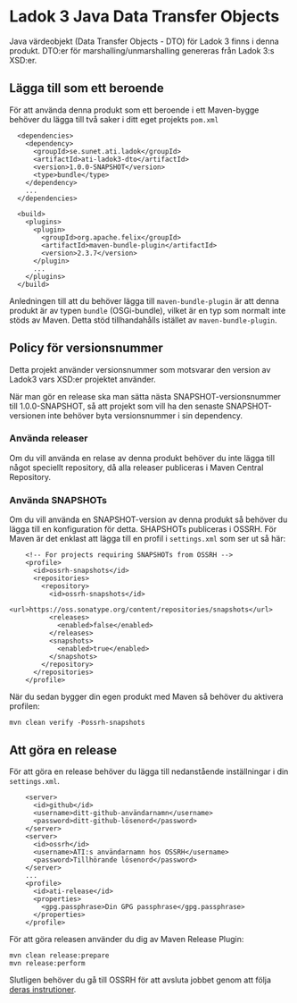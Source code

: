 # Ladok 3 Java Data Transfer Objects

Java värdeobjekt (Data Transfer Objects - DTO) för Ladok 3 finns i denna
produkt. DTO:er för marshalling/unmarshalling genereras från Ladok 3:s XSD:er. 

## Lägga till som ett beroende

För att använda denna produkt som ett beroende i ett Maven-bygge behöver du
lägga till två saker i ditt eget projekts ```pom.xml```

```
  <dependencies>
    <dependency>
      <groupId>se.sunet.ati.ladok</groupId>
      <artifactId>ati-ladok3-dto</artifactId>
      <version>1.0.0-SNAPSHOT</version>
      <type>bundle</type>
    </dependency>
    ...
  </dependencies>

  <build>
    <plugins>
      <plugin>
        <groupId>org.apache.felix</groupId>
        <artifactId>maven-bundle-plugin</artifactId>
        <version>2.3.7</version>
      </plugin>
      ...
    </plugins>
  </build>
```

Anledningen till att du behöver lägga till ```maven-bundle-plugin``` är att
denna produkt är av typen ```bundle``` (OSGi-bundle), vilket är en typ som
normalt inte stöds av Maven. Detta stöd tillhandahålls istället av ```maven-bundle-plugin```.

## Policy för versionsnummer 

Detta projekt använder versionsnummer som motsvarar den version av Ladok3 vars
XSD:er projektet använder.

När man gör en release ska man sätta nästa SNAPSHOT-versionsnummer till
1.0.0-SNAPSHOT, så att projekt som vill ha den senaste SNAPSHOT-versionen inte
behöver byta versionsnummer i sin dependency.

### Använda releaser

Om du vill använda en relase av denna produkt behöver du inte lägga till något
speciellt repository, då alla releaser publiceras i Maven Central Repository.

### Använda SNAPSHOTs

Om du vill använda en SNAPSHOT-version av denna produkt så behöver du lägga till
en konfiguration för detta. SHAPSHOTs publiceras i OSSRH. För Maven är det
enklast att lägga till en profil i ```settings.xml``` som ser ut så här:

```
    <!-- For projects requiring SNAPSHOTs from OSSRH -->
    <profile>
      <id>ossrh-snapshots</id>
      <repositories>
        <repository>
          <id>ossrh-snapshots</id>
          <url>https://oss.sonatype.org/content/repositories/snapshots</url>
          <releases>
            <enabled>false</enabled>
          </releases>
          <snapshots>
            <enabled>true</enabled>
          </snapshots>
        </repository>
      </repositories>
    </profile>
```

När du sedan bygger din egen produkt med Maven så behöver du aktivera profilen:

    mvn clean verify -Possrh-snapshots

## Att göra en release

För att göra en release behöver du lägga till nedanstående inställningar i din ```settings.xml```.

```
    <server>
      <id>github</id>
      <username>ditt-github-användarnamn</username>
      <password>ditt-github-lösenord</password>
    </server>
    <server>
      <id>ossrh</id>
      <username>ATI:s användarnamn hos OSSRH</username>
      <password>Tillhörande lösenord</password>
    </server>
    ...
    <profile>
      <id>ati-release</id>
      <properties>
        <gpg.passphrase>Din GPG passphrase</gpg.passphrase>
      </properties>
    </profile>
```

För att göra releasen använder du dig av Maven Release Plugin:

    mvn clean release:prepare
    mvn release:perform

Slutligen behöver du gå till OSSRH för att avsluta jobbet genom att följa
[deras instrutioner](http://central.sonatype.org/pages/releasing-the-deployment.html).
